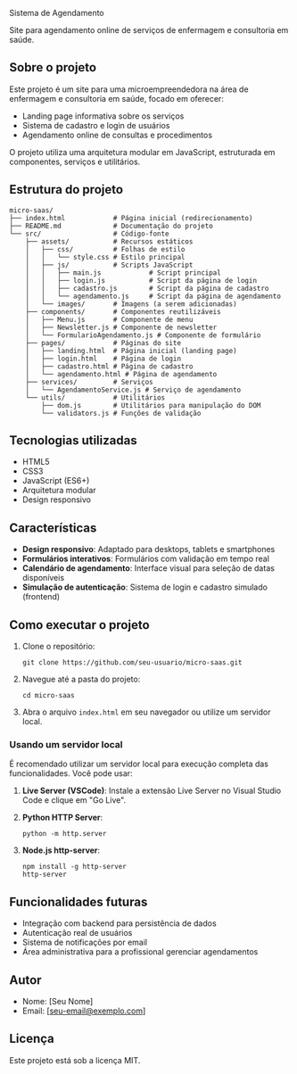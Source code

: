Sistema de Agendamento

Site para agendamento online de serviços de enfermagem e consultoria em saúde.

## Sobre o projeto

Este projeto é um site para uma microempreendedora na área de enfermagem e consultoria em saúde, focado em oferecer:

- Landing page informativa sobre os serviços
- Sistema de cadastro e login de usuários
- Agendamento online de consultas e procedimentos

O projeto utiliza uma arquitetura modular em JavaScript, estruturada em componentes, serviços e utilitários.

## Estrutura do projeto

```
micro-saas/
├── index.html            # Página inicial (redirecionamento)
├── README.md             # Documentação do projeto
└── src/                  # Código-fonte
    ├── assets/           # Recursos estáticos
    │   ├── css/          # Folhas de estilo
    │   │   └── style.css # Estilo principal
    │   ├── js/           # Scripts JavaScript
    │   │   ├── main.js            # Script principal
    │   │   ├── login.js           # Script da página de login 
    │   │   ├── cadastro.js        # Script da página de cadastro
    │   │   └── agendamento.js     # Script da página de agendamento
    │   └── images/       # Imagens (a serem adicionadas)
    ├── components/       # Componentes reutilizáveis
    │   ├── Menu.js       # Componente de menu
    │   ├── Newsletter.js # Componente de newsletter
    │   └── FormularioAgendamento.js # Componente de formulário
    ├── pages/            # Páginas do site
    │   ├── landing.html  # Página inicial (landing page)
    │   ├── login.html    # Página de login
    │   ├── cadastro.html # Página de cadastro
    │   └── agendamento.html # Página de agendamento
    ├── services/         # Serviços
    │   └── AgendamentoService.js # Serviço de agendamento
    └── utils/            # Utilitários
        ├── dom.js        # Utilitários para manipulação do DOM
        └── validators.js # Funções de validação
```

## Tecnologias utilizadas

- HTML5
- CSS3
- JavaScript (ES6+)
- Arquitetura modular
- Design responsivo

## Características

- **Design responsivo**: Adaptado para desktops, tablets e smartphones
- **Formulários interativos**: Formulários com validação em tempo real
- **Calendário de agendamento**: Interface visual para seleção de datas disponíveis
- **Simulação de autenticação**: Sistema de login e cadastro simulado (frontend)

## Como executar o projeto

1. Clone o repositório:
   ```
   git clone https://github.com/seu-usuario/micro-saas.git
   ```

2. Navegue até a pasta do projeto:
   ```
   cd micro-saas
   ```

3. Abra o arquivo `index.html` em seu navegador ou utilize um servidor local.

### Usando um servidor local

É recomendado utilizar um servidor local para execução completa das funcionalidades. Você pode usar:

1. **Live Server (VSCode)**: Instale a extensão Live Server no Visual Studio Code e clique em "Go Live".

2. **Python HTTP Server**:
   ```
   python -m http.server
   ```

3. **Node.js http-server**:
   ```
   npm install -g http-server
   http-server
   ```

## Funcionalidades futuras

- Integração com backend para persistência de dados
- Autenticação real de usuários
- Sistema de notificações por email
- Área administrativa para a profissional gerenciar agendamentos

## Autor

- Nome: [Seu Nome]
- Email: [seu-email@exemplo.com]

## Licença

Este projeto está sob a licença MIT. 
